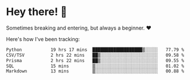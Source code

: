 # Hey there! 👋
Sometimes breaking and entering, but always a beginner. ❤️

Here's how I've been tracking:
<!--START_SECTION:waka-->

```txt
Python           19 hrs 17 mins  ███████████████████▒░░░░░   77.79 %
CSV/TSV          2 hrs 22 mins   ██▒░░░░░░░░░░░░░░░░░░░░░░   09.58 %
Prisma           2 hrs 22 mins   ██▒░░░░░░░░░░░░░░░░░░░░░░   09.55 %
SQL              15 mins         ▒░░░░░░░░░░░░░░░░░░░░░░░░   01.02 %
Markdown         13 mins         ▒░░░░░░░░░░░░░░░░░░░░░░░░   00.88 %
```

<!--END_SECTION:waka-->
